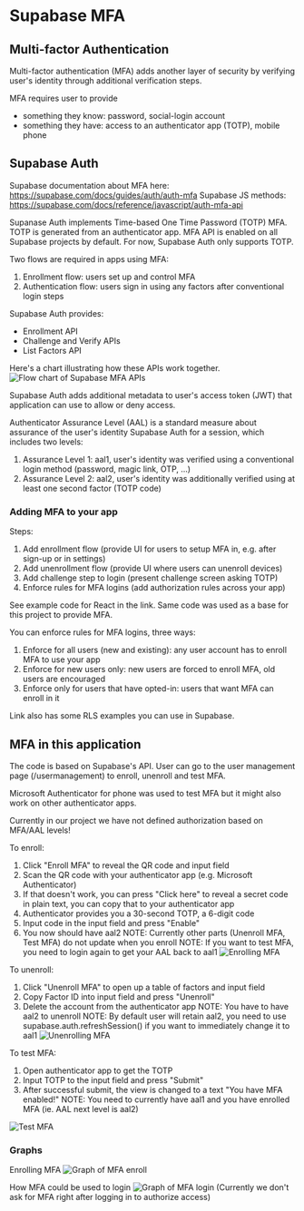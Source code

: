 # Supabase MFA

## Multi-factor Authentication
Multi-factor authentication (MFA) adds another layer of security by verifying user's identity through additional verification steps.

MFA requires user to provide
- something they know: password, social-login account
- something they have: access to an authenticator app (TOTP), mobile phone

## Supabase Auth
Supabase documentation about MFA here: https://supabase.com/docs/guides/auth/auth-mfa
Supabase JS methods: https://supabase.com/docs/reference/javascript/auth-mfa-api

Supanase Auth implements Time-based One Time Password (TOTP) MFA. TOTP is generated from an authenticator app. MFA API is enabled on all Supabase projects by default.
For now, Supabase Auth only supports TOTP.

Two flows are required in apps using MFA:
1. Enrollment flow: users set up and control MFA
2. Authentication flow: users sign in using any factors after conventional login steps

Supabase Auth provides:
- Enrollment API
- Challenge and Verify APIs
- List Factors API

Here's a chart illustrating how these APIs work together.
![Flow chart of Supabase MFA APIs](/pictures/supabase-mfa-apis.png)

Supabase Auth adds additional metadata to user's access token (JWT) that application can use to allow or deny access.

Authenticator Assurance Level (AAL) is a standard measure about assurance of the user's identity Supabase Auth for a session, which includes two levels:
1. Assurance Level 1: aal1, user's identity was verified using a conventional login method (password, magic link, OTP, ...)
2. Assurance Level 2: aal2, user's identity was additionally verified using at least one second factor (TOTP code)

### Adding MFA to your app
Steps:
1. Add enrollment flow (provide UI for users to setup MFA in, e.g. after sign-up or in settings)
2. Add unenrollment flow (provide UI where users can unenroll devices)
3. Add challenge step to login (present challenge screen asking TOTP)
4. Enforce rules for MFA logins (add authorization rules across your app)

See example code for React in the link.
Same code was used as a base for this project to provide MFA.

You can enforce rules for MFA logins, three ways:
1. Enforce for all users (new and existing): any user account has to enroll MFA to use your app
2. Enforce for new users only: new users are forced to enroll MFA, old users are encouraged
3. Enforce only for users that have opted-in: users that want MFA can enroll in it

Link also has some RLS examples you can use in Supabase.

## MFA in this application

The code is based on Supabase's API. User can go to the user management page (/usermanagement) to enroll, unenroll and test MFA.

Microsoft Authenticator for phone was used to test MFA but it might also work on other authenticator apps.

Currently in our project we have not defined authorization based on MFA/AAL levels!

To enroll:
1. Click "Enroll MFA" to reveal the QR code and input field
2. Scan the QR code with your authenticator app (e.g. Microsoft Authenticator)
3. If that doesn't work, you can press "Click here" to reveal a secret code in plain text, you can copy that to your authenticator app
3. Authenticator provides you a 30-second TOTP, a 6-digit code
4. Input code in the input field and press "Enable"
5. You now should have aal2
NOTE: Currently other parts (Unenroll MFA, Test MFA) do not update when you enroll
NOTE: If you want to test MFA, you need to login again to get your AAL back to aal1
![Enrolling MFA](/pictures/enroll-mfa.png)

To unenroll:
1. Click "Unenroll MFA" to open up a table of factors and input field
2. Copy Factor ID into input field and press "Unenroll"
3. Delete the account from the authenticator app
NOTE: You have to have aal2 to unenroll
NOTE: By default user will retain aal2, you need to use supabase.auth.refreshSession() if you want to immediately change it to aal1
![Unenrolling MFA](/pictures/unenroll-mfa.png)

To test MFA:
1. Open authenticator app to get the TOTP
2. Input TOTP to the input field and press "Submit"
3. After successful submit, the view is changed to a text "You have MFA enabled!"
NOTE: You need to currently have aal1 and you have enrolled MFA (ie. AAL next level is aal2)

![Test MFA](/pictures/test-mfa.png)

### Graphs

Enrolling MFA
![Graph of MFA enroll](/graphs/MfaEnroll.png)

How MFA could be used to login
![Graph of MFA login](/graphs/MfaLogin.png)
(Currently we don't ask for MFA right after logging in to authorize access)